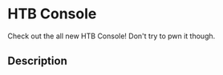 # HTB Console

Check out the all new HTB Console! Don't try to pwn it though.

## Description

```bash
```
